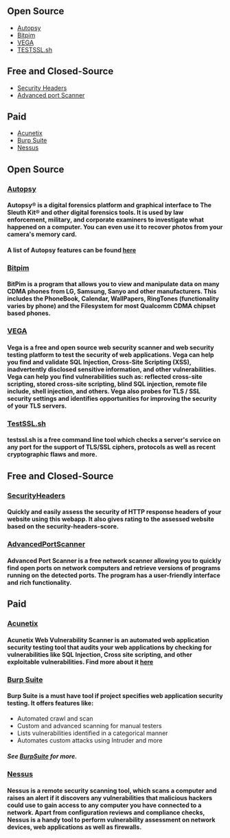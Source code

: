 ## Open Source
* [Autopsy](#Autopsy)
* [Bitpim](#Bitpim)
* [VEGA](#VEGA)
* [TESTSSL.sh](#TestSSL.sh)
## Free and Closed-Source
* [Security Headers](#SecurityHeaders)
* [Advanced port Scanner](#AdvancedPortScanner)
## Paid
* [Acunetix](#Acunetix)
* [Burp Suite](#BurpSuite)
* [Nessus](#Nessus)

## Open Source
### [Autopsy](https://www.sleuthkit.org/autopsy/download.php)
#### Autopsy® is a digital forensics platform and graphical interface to The Sleuth Kit® and other digital forensics tools. It is used by law enforcement, military, and corporate examiners to investigate what happened on a computer. You can even use it to recover photos from your camera's memory card.
#### A list of Autopsy features can be found [here](https://www.sleuthkit.org/autopsy/features.php)
### [Bitpim](http://www.bitpim.org/#download)
#### BitPim is a program that allows you to view and manipulate data on many CDMA phones from LG, Samsung, Sanyo and other manufacturers. This includes the PhoneBook, Calendar, WallPapers, RingTones (functionality varies by phone) and the Filesystem for most Qualcomm CDMA chipset based phones. 
### [VEGA](https://subgraph.com/vega/download/)
#### Vega is a free and open source web security scanner and web security testing platform to test the security of web applications. Vega can help you find and validate SQL Injection, Cross-Site Scripting (XSS), inadvertently disclosed sensitive information, and other vulnerabilities. Vega can help you find vulnerabilities such as: reflected cross-site scripting, stored cross-site scripting, blind SQL injection, remote file include, shell injection, and others. Vega also probes for TLS / SSL security settings and identifies opportunities for improving the security of your TLS servers.
### [TestSSL.sh](https://testssl.sh/)
#### testssl.sh is a free command line tool which checks a server's service on any port for the support of TLS/SSL ciphers, protocols as well as recent cryptographic flaws and more.
## Free and Closed-Source
### [SecurityHeaders](https://securityheaders.io)
#### Quickly and easily assess the security of HTTP response headers of your website using this webapp. It also gives rating to the assessed website based on the security-headers-score.
### [AdvancedPortScanner](https://www.advanced-port-scanner.com/)
#### Advanced Port Scanner is a free network scanner allowing you to quickly find open ports on network computers and retrieve versions of programs running on the detected ports. The program has a user-friendly interface and rich functionality.
## Paid
### [Acunetix](https://www.acunetix.com/vulnerability-scanner/download/)
#### Acunetix Web Vulnerability Scanner is an automated web application security testing tool that audits your web applications by checking for vulnerabilities like SQL Injection, Cross site scripting, and other exploitable vulnerabilities. Find more about it [here](https://hakin9.org/acunetix-web-vulnerability-scanner/)
### [Burp Suite](https://portswigger.net/burp/communitydownload)
#### Burp Suite is a must have tool if project specifies web application security testing. It offers features like:
* Automated crawl and scan
* Custom and advanced scanning for manual testers
* Lists vulnerabilities identified in a categorical manner
* Automates custom attacks using Intruder and more
##### See [BurpSuite](https://portswigger.net/burp) for more.
### [Nessus](https://www.tenable.com/products/nessus/nessus-professional)
#### Nessus is a remote security scanning tool, which scans a computer and raises an alert if it discovers any vulnerabilities that malicious hackers could use to gain access to any computer you have connected to a network. Apart from configuration reviews and compliance checks, Nessus is a handy tool to perform vulnerability assessment on network devices, web applications as well as firewalls.
